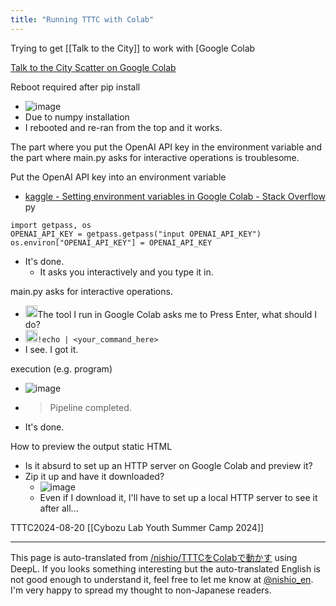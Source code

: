 ```yaml
---
title: "Running TTTC with Colab"
---
```


Trying to get [[Talk to the City]] to work with [Google Colab

[Talk to the City Scatter on Google Colab](https://colab.research.google.com/drive/1nY5ENhs559f6oKWMa0lqrfsA_1kTm0hd?usp=sharing)

Reboot required after pip install
- ![image](https://gyazo.com/8f77ea207b32f304ba45378e2dcfa95e/thumb/1000)
- Due to numpy installation
- I rebooted and re-ran from the top and it works.

The part where you put the OpenAI API key in the environment variable and the part where main.py asks for interactive operations is troublesome.


Put the OpenAI API key into an environment variable
- [kaggle - Setting environment variables in Google Colab - Stack Overflow](https://stackoverflow.com/questions/53306150/setting-environment-variables-in-google-colab)
py

```
import getpass, os
OPENAI_API_KEY = getpass.getpass("input OPENAI_API_KEY")
os.environ["OPENAI_API_KEY"] = OPENAI_API_KEY
```

- It's done.
    - It asks you interactively and you type it in.

main.py asks for interactive operations.
- <img src='https://scrapbox.io/api/pages/nishio-en/nishio/icon' alt='nishio.icon' height="19.5"/>The tool I run in Google Colab asks me to Press Enter, what should I do?
- <img src='https://scrapbox.io/api/pages/nishio-en/gpt/icon' alt='gpt.icon' height="19.5"/>`!echo | <your_command_here>`
- I see. I got it.

execution (e.g. program)
- ![image](https://gyazo.com/a72c994b1f56b4bd9a6ceb1b6625ce7a/thumb/1000)
- > Pipeline completed.
- It's done.

How to preview the output static HTML
- Is it absurd to set up an HTTP server on Google Colab and preview it?
- Zip it up and have it downloaded?
    - ![image](https://gyazo.com/9c8b3f803e9b903dbd84b87fafd7b13a/thumb/1000)
    - Even if I download it, I'll have to set up a local HTTP server to see it after all...


TTTC2024-08-20
[[Cybozu Lab Youth Summer Camp 2024]]

---
This page is auto-translated from [/nishio/TTTCをColabで動かす](https://scrapbox.io/nishio/TTTCをColabで動かす) using DeepL. If you looks something interesting but the auto-translated English is not good enough to understand it, feel free to let me know at [@nishio_en](https://twitter.com/nishio_en). I'm very happy to spread my thought to non-Japanese readers.
